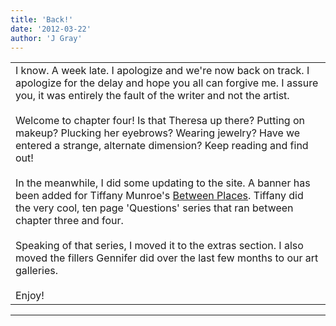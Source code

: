 ```yaml
---
title: 'Back!'
date: '2012-03-22'
author: 'J Gray'
---
```


<div>
<!-- Main content here -->
<table border="0" class="post"><tbody><tr><td>
   
   <div class="post_body">
       I know. A week late. I apologize and we're now back on track. I apologize for the delay and hope you all can forgive me. I assure you, it was entirely the fault of the writer and not the artist.<br><br>Welcome to chapter four! Is that Theresa up there? Putting on makeup? Plucking her eyebrows? Wearing jewelry? Have we entered a strange, alternate dimension? Keep reading and find out!<br><br>In the meanwhile, I did some updating to the site. A banner has been added for Tiffany Munroe's <a name="" target="_blank" classname="" class="" href="http://betweenplaces.spiderforest.com/">Between Places</a>. Tiffany did the very cool, ten page 'Questions' series that ran between chapter three and four.<br><br>Speaking of that series, I moved it to the extras section. I also moved the fillers Gennifer did over the last few months to our art galleries.<br><br>Enjoy!<br>
   </div>
   </td></tr>
   </tbody></table><hr><table style="width:100%; border:0;" class="comment_table"><tbody></tbody></table>
<!-- End main content -->
              </div>
